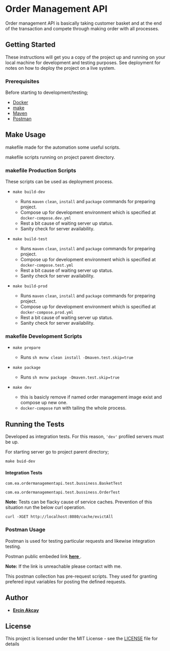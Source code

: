 # Order Management API

Order management API is basically taking customer basket and at the end of the transaction and compete through making order with all processes.

## Getting Started

These instructions will get you a copy of the project up and running on your local machine for development and testing purposes. See deployment for notes on how to deploy the project on a live system.

### Prerequisites

Before starting to development/testing;
* [Docker](https://www.docker.com/)
* [make](https://en.wikipedia.org/wiki/Makefile)
* [Maven](https://maven.apache.org/)
* [Postman](https://www.postman.com/)


## Make Usage

makefile made for the automation some useful scripts.

makefile scripts running on project parent directory.

### makefile Production Scripts

These scripts can be used as deployment process.

* `make build-dev`
	* Runs `maven` `clean`, `install` and `package` commands for preparing project.
	* Compose up for development environment which is specified at `docker-compose.dev.yml`
	* Rest a bit cause of waiting server up status.
	* Sanity check for server availability.

* `make build-test`
	* Runs `maven` `clean`, `install` and `package` commands for preparing project.
	* Compose up for development environment which is specified at `docker-compose.test.yml`
	* Rest a bit cause of waiting server up status.
	* Sanity check for server availability.	

* `make build-prod`
	* Runs `maven` `clean`, `install` and `package` commands for preparing project.
	* Compose up for development environment which is specified at `docker-compose.prod.yml`
	* Rest a bit cause of waiting server up status.
	* Sanity check for server availability.	


### makefile Development Scripts

* `make prepare`
	* Runs `sh mvnw clean install -Dmaven.test.skip=true`

* `make package`
	* Runs `sh mvnw package -Dmaven.test.skip=true`

* `make dev`
	* this is basicly remove if named order management image exist and compose up new one. 
	* `docker-compose` run with tailing the whole process.

## Running the Tests

Developed as integration tests. For this reason, `'dev'` profiled servers must be up. 

For starting server go to project parent directory;

```
make buid-dev
```

#### Integration Tests

```
com.ea.ordermanagementapi.test.bussiness.BasketTest
```
```
com.ea.ordermanagementapi.test.bussiness.OrderTest
```

**Note:** Tests can be flacky cause of service caches. Prevention of this situation run the below curl operation.

```
curl -XGET http://localhost:8080/cache/evictAll
```

### Postman Usage

Postman is used for testing particular requests and likewise integration testing.

Postman public embeded link [**here** ](https://www.getpostman.com/collections/cc6601be4b6ed937856f).

**Note:** If the link is unreachable please contact with me.

This postman collection has pre-request scripts. They used for granting prefered input variables for posting the defined requests.


## Author

* [**Ercin Akcay** ](https://github.com/ercinakcay)


## License

This project is licensed under the MIT License - see the [LICENSE](LICENSE) file for details

